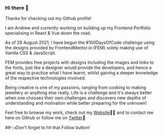 ### Hi there 👋

Thanks for checking out my Github profile! 

I am Andrew and currently working on building up my Frontend Portfolio specialising in React & Vue down the road.

As of 29 August 2021, I have begun the #100DaysOfCode challenge using the designs provided by FrontendMentor.io (FEM) solely making use of Vanilla CSS & JavaScript.

FEM provides free projects with designs including the images and links to the fonts, just like a designer would provide the developers, and hence a great way to practice what I have learnt, whilst gaining a deeper knowledge of the respective technologies involved.

Being creative is one of my passions, ranging from cooking to making jewellery or anything else really. Life is a challenge and it's always better when one chooses their own challenges and discovers new depths of understanding and motivation while better preparing for the unknown!

Feel free to browse my work, check out my [Website](http://andrewjulio.com):man_technologist: and to contact me here on Github or follow me on [Twitter](https://twitter.com/Andrew):slightly_smiling_face:

##:point_left:Don't forget to hit that Follow button!
<!--
**andrewjuliodev/andrewjuliodev** is a ✨ _special_ ✨ repository because its `README.md` (this file) appears on your GitHub profile.

Here are some ideas to get you started:

- 🔭 I’m currently working on ...
- 🌱 I’m currently learning ...
- 👯 I’m looking to collaborate on ...
- 🤔 I’m looking for help with ...
- 💬 Ask me about ...
- 📫 How to reach me: ...
- 😄 Pronouns: ...
- ⚡ Fun fact: ...
-->
